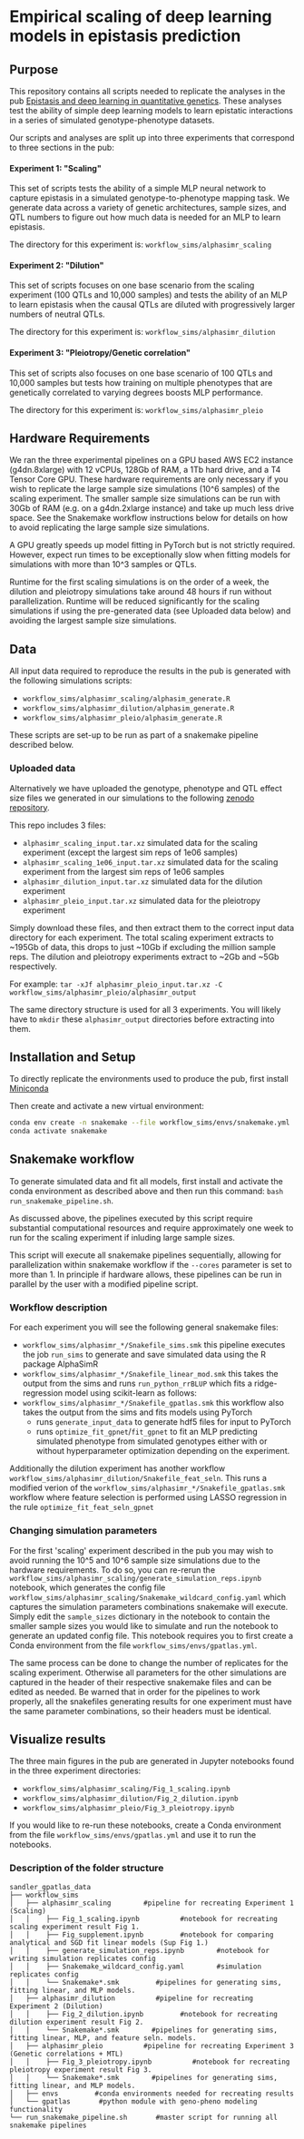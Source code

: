 # Empirical scaling of deep learning models in epistasis prediction

## Purpose
This repository contains all scripts needed to replicate the analyses in the pub [Epistasis and deep learning in quantitative genetics](https://doi.org/10.57844/arcadia-25nt-guw3). These analyses test the ability of simple deep learning models to learn epistatic interactions in a series of simulated genotype-phenotype datasets.

Our scripts and analyses are split up into three experiments that correspond to three sections in the pub:

#### Experiment 1: "Scaling"
This set of scripts tests the ability of a simple MLP neural network to capture epistasis in a simulated genotype-to-phenotype mapping task.
We generate data across a variety of genetic architectures, sample sizes, and QTL numbers to figure out how much data is needed for an MLP to learn epistasis.

The directory for this experiment is: ```workflow_sims/alphasimr_scaling```

#### Experiment 2: "Dilution"
This set of scripts focuses on one base scenario from the scaling experiment (100 QTLs and 10,000 samples) and tests the ability of an MLP to learn epistasis when the causal QTLs are diluted with progressively larger numbers of neutral QTLs.

The directory for this experiment is: ```workflow_sims/alphasimr_dilution```

#### Experiment 3: "Pleiotropy/Genetic correlation"
This set of scripts also focuses on one base scenario of 100 QTLs and 10,000 samples but tests how training on multiple phenotypes that are genetically correlated to varying degrees boosts MLP performance.

The directory for this experiment is: ```workflow_sims/alphasimr_pleio```

## Hardware Requirements

We ran the three experimental pipelines on a GPU based AWS EC2 instance (g4dn.8xlarge) with 12 vCPUs, 128Gb of RAM, a 1Tb hard drive, and a T4 Tensor Core GPU.
These hardware requirements are only necessary if you wish to replicate the large sample size simulations (10^6 samples) of the scaling experiment. The smaller sample size simulations can be run with 30Gb of RAM (e.g. on a g4dn.2xlarge instance) and take up much less drive space. See the Snakemake workflow instructions below for details on how to avoid replicating the large sample size simulations.

A GPU greatly speeds up model fitting in PyTorch but is not strictly required. However, expect run times to be exceptionally slow when fitting models for simulations with more than 10^3 samples or QTLs.

Runtime for the first scaling simulations is on the order of a week, the dilution and pleiotropy simulations take around 48 hours if run without parallelization. Runtime will be reduced significantly for the scaling simulations if using the pre-generated data (see Uploaded data below) and avoiding the largest sample size simulations.

## Data

All input data required to reproduce the results in the pub is generated with the following simulations scripts:
   - ```workflow_sims/alphasimr_scaling/alphasim_generate.R```
   - ```workflow_sims/alphasimr_dilution/alphasim_generate.R```
   - ```workflow_sims/alphasimr_pleio/alphasim_generate.R```

These scripts are set-up to be run as part of a snakemake pipeline described below.

### Uploaded data
Alternatively we have uploaded the genotype, phenotype and QTL effect size files we generated in our simulations to the following [zenodo repository](https://zenodo.org/records/15644566).

This repo includes 3 files:
   - ```alphasimr_scaling_input.tar.xz``` simulated data for the scaling experiment (except the largest sim reps of 1e06 samples)
   - ```alphasimr_scaling_1e06_input.tar.xz``` simulated data for the scaling experiment from the largest sim reps of 1e06 samples
   - ```alphasimr_dilution_input.tar.xz``` simulated data for the dilution experiment
   - ```alphasimr_pleio_input.tar.xz``` simulated data for the pleiotropy experiment

Simply download these files, and then extract them to the correct input data directory for each experiment.
The total scaling experiment extracts to ~195Gb of data, this drops to just ~10Gb if excluding the million sample reps. The dilution and pleiotropy experiments extract to ~2Gb and ~5Gb respectively.

For example: ```tar -xJf alphasimr_pleio_input.tar.xz -C workflow_sims/alphasimr_pleio/alphasimr_output```

The same directory structure is used for all 3 experiments. You will likely have to ```mkdir``` these ```alphasimr_output``` directories before extracting into them.

## Installation and Setup

To directly replicate the environments used to produce the pub, first install [Miniconda](https://docs.conda.io/projects/miniconda/en/latest/)

Then create and activate a new virtual environment:

```bash
conda env create -n snakemake --file workflow_sims/envs/snakemake.yml
conda activate snakemake
```

## Snakemake workflow

To generate simulated data and fit all models, first install and activate the conda environment as described above and then run this command: `bash run_snakemake_pipeline.sh`.

As discussed above, the pipelines executed by this script require substantial computational resources and require approximately one week to run for the scaling experiment if inluding large sample sizes. 

This script will execute all snakemake pipelines sequentially, allowing for parallelization within snakemake workflow if the ```--cores``` parameter is set to more than 1. In principle if hardware allows, these pipelines can be run in parallel by the user with a modified pipeline script.

### Workflow description

For each experiment you will see the following general snakemake files:
   - ```workflow_sims/alphasimr_*/Snakefile_sims.smk``` this pipeline executes the job ```run_sims``` to generate and save simulated data using the R package AlphaSimR
   - ```workflow_sims/alphasimr_*/Snakefile_linear_mod.smk``` this takes the output from the sims and runs ```run_python_rrBLUP``` which fits a ridge-regression model using scikit-learn as follows:
   - ```workflow_sims/alphasimr_*/Snakefile_gpatlas.smk``` this workflow also takes the output from the sims and fits models using PyTorch
      - runs ```generate_input_data``` to generate hdf5 files for input to PyTorch
      - runs ```optimize_fit_gpnet```/```fit_gpnet``` to fit an MLP predicting simulated phenotype from simulated genotypes either with or without hyperparameter optimization depending on the experiment.

Additionally the dilution experiment has another workflow ```workflow_sims/alphasimr_dilution/Snakefile_feat_seln```.
This runs a modified verion of the ```workflow_sims/alphasimr_*/Snakefile_gpatlas.smk``` workflow where feature selection is performed using LASSO regression in the rule ```optimize_fit_feat_seln_gpnet```

### Changing simulation parameters
For the first 'scaling' experiment described in the pub you may wish to avoid running the 10^5 and 10^6 sample size simulations due to the hardware requirements.
To do so, you can re-rerun the ```workflow_sims/alphasimr_scaling/generate_simulation_reps.ipynb``` notebook, which generates the config file ```workflow_sims/alphasimr_scaling/Snakemake_wildcard_config.yaml```  which captures the simulation parameters combinations snakemake will execute. Simply edit the ```sample_sizes``` dictionary in the notebook to contain the smaller sample sizes you would like to simulate and run the notebook to generate an updated config file. This notebook requires you to first create a Conda environment from the file `workflow_sims/envs/gpatlas.yml`.

The same process can be done to change the number of replicates for the scaling experiment. Otherwise all parameters for the other simulations are captured in the header of their respective snakemake files and can be edited as needed. Be warned that in order for the pipelines to work properly, all the snakefiles generating results for one experiment must have the same parameter combinations, so their headers must be identical.

## Visualize results

The three main figures in the pub are generated in Jupyter notebooks found in the three experiment directories:
   - ```workflow_sims/alphasimr_scaling/Fig_1_scaling.ipynb```
   - ```workflow_sims/alphasimr_dilution/Fig_2_dilution.ipynb```
   - ```workflow_sims/alphasimr_pleio/Fig_3_pleiotropy.ipynb```

If you would like to re-run these notebooks, create a Conda environment from the file `workflow_sims/envs/gpatlas.yml` and use it to run the notebooks.

### Description of the folder structure

```
sandler_gpatlas_data
├── workflow_sims
│   ├── alphasimr_scaling        #pipeline for recreating Experiment 1 (Scaling)
│   │    ├── Fig_1_scaling.ipynb          #notebook for recreating scaling experiment result Fig 1.
│   │    ├── Fig_supplement.ipynb         #notebook for comparing analytical and SGD fit linear models (Sup Fig 1.)
│   │    ├── generate_simulation_reps.ipynb        #notebook for writing simulation replicates config
│   │    ├── Snakemake_wildcard_config.yaml        #simulation replicates config
│   │    └── Snakemake*.smk         #pipelines for generating sims, fitting linear, and MLP models.
│   ├── alphasimr_dilution          #pipeline for recreating Experiment 2 (Dilution)
│   │    ├── Fig_2_dilution.ipynb         #notebook for recreating dilution experiment result Fig 2.
│   │    └── Snakemake*.smk        #pipelines for generating sims, fitting linear, MLP, and feature seln. models.
│   ├── alphasimr_pleio          #pipeline for recreating Experiment 3 (Genetic correlations + MTL)
│   │    ├── Fig_3_pleiotropy.ipynb          #notebook for recreating pleiotropy experiment result Fig 3.
│   │    └── Snakemake*.smk        #pipelines for generating sims, fitting linear, and MLP models.
│   ├── envs         #conda environments needed for recreating results
│   └── gpatlas       #python module with geno-pheno modeling functionality
└── run_snakemake_pipeline.sh       #master script for running all snakemake pipelines
```
